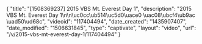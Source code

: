 {
    "title": "[1508369237] 2015 VBS Mt. Everest Day 1",
    "description": "2015 VBS Mt. Everest Day 1\n\n\uc0cc\ub514\uc5d0\uace0 \uac08\ubcf4\ub9ac \uad50\ud68c",
    "videoid": "117404494",
    "date_created": "1435907407",
    "date_modified": "1506631845",
    "type": "captivate",
    "layout": "video",
    "url": "\/v\/2015-vbs-mt-everest-day-1\/117404494"
}